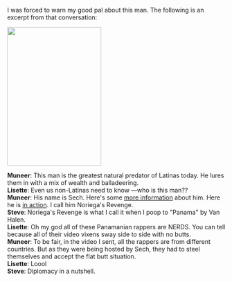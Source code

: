 <p>I was forced to warn my good pal about this man. The following is an excerpt from that conversation:</p>

<p><img alt="" height="320" src="/sites/default/files/pictures/sech.jpeg" width="217" /></p>

**Muneer**: This man is the greatest natural predator of Latinas today. He lures them in with a mix of wealth and balladeering.<br>
**Lisette**: Even us non-Latinas need to know —who is this man??<br>
**Muneer**: His name is Sech. Here's some <a href="https://en.m.wikipedia.org/wiki/Sech_(singer)">more information</a> about him. Here he is <a href="https://m.youtube.com/watch?v=5EdZ0-iEG2I">in action</a>. I call him Noriega's Revenge.<br>
**Steve**: Noriega's Revenge is what I call it when I poop to "Panama" by Van Halen.<br>
**Lisette**: Oh my god all of these Panamanian rappers are NERDS. You can tell because all of their video vixens sway side to side with no butts.<br>
**Muneer**: To be fair, in the video I sent, all the rappers are from different countries.&nbsp;But as they were being hosted by Sech, they had to steel themselves and accept the flat butt situation.<br>
**Lisette**: Loool<br>
**Steve**: Diplomacy in a nutshell.